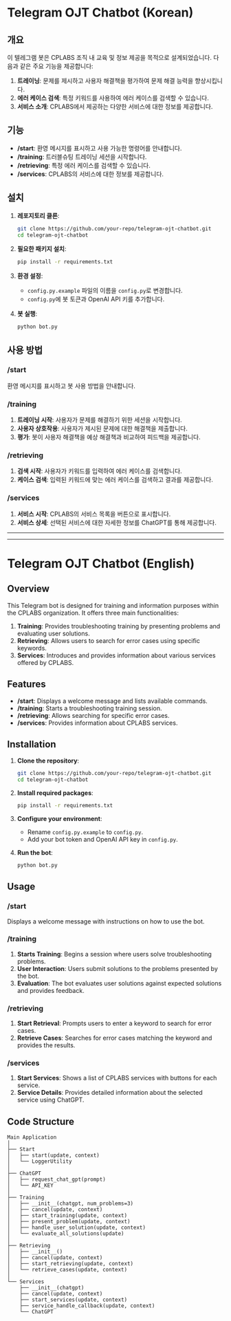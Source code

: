 # Telegram OJT Chatbot (Korean)

## 개요

이 텔레그램 봇은 CPLABS 조직 내 교육 및 정보 제공을 목적으로 설계되었습니다. 다음과 같은 주요 기능을 제공합니다:

1. **트레이닝**: 문제를 제시하고 사용자 해결책을 평가하여 문제 해결 능력을 향상시킵니다.
2. **에러 케이스 검색**: 특정 키워드를 사용하여 에러 케이스를 검색할 수 있습니다.
3. **서비스 소개**: CPLABS에서 제공하는 다양한 서비스에 대한 정보를 제공합니다.

## 기능

- **/start**: 환영 메시지를 표시하고 사용 가능한 명령어를 안내합니다.
- **/training**: 트러블슈팅 트레이닝 세션을 시작합니다.
- **/retrieving**: 특정 에러 케이스를 검색할 수 있습니다.
- **/services**: CPLABS의 서비스에 대한 정보를 제공합니다.

## 설치

1. **레포지토리 클론**:
    ```bash
    git clone https://github.com/your-repo/telegram-ojt-chatbot.git
    cd telegram-ojt-chatbot
    ```

2. **필요한 패키지 설치**:
    ```bash
    pip install -r requirements.txt
    ```

3. **환경 설정**:
    - `config.py.example` 파일의 이름을 `config.py`로 변경합니다.
    - `config.py`에 봇 토큰과 OpenAI API 키를 추가합니다.

4. **봇 실행**:
    ```bash
    python bot.py
    ```

## 사용 방법

### /start

환영 메시지를 표시하고 봇 사용 방법을 안내합니다.

### /training

1. **트레이닝 시작**: 사용자가 문제를 해결하기 위한 세션을 시작합니다.
2. **사용자 상호작용**: 사용자가 제시된 문제에 대한 해결책을 제출합니다.
3. **평가**: 봇이 사용자 해결책을 예상 해결책과 비교하여 피드백을 제공합니다.

### /retrieving

1. **검색 시작**: 사용자가 키워드를 입력하여 에러 케이스를 검색합니다.
2. **케이스 검색**: 입력된 키워드에 맞는 에러 케이스를 검색하고 결과를 제공합니다.

### /services

1. **서비스 시작**: CPLABS의 서비스 목록을 버튼으로 표시합니다.
2. **서비스 상세**: 선택된 서비스에 대한 자세한 정보를 ChatGPT를 통해 제공합니다.
---
---
# Telegram OJT Chatbot (English)

## Overview

This Telegram bot is designed for training and information purposes within the CPLABS organization. It offers three main functionalities:

1. **Training**: Provides troubleshooting training by presenting problems and evaluating user solutions.
2. **Retrieving**: Allows users to search for error cases using specific keywords.
3. **Services**: Introduces and provides information about various services offered by CPLABS.

## Features

- **/start**: Displays a welcome message and lists available commands.
- **/training**: Starts a troubleshooting training session.
- **/retrieving**: Allows searching for specific error cases.
- **/services**: Provides information about CPLABS services.

## Installation

1. **Clone the repository**:
    ```bash
    git clone https://github.com/your-repo/telegram-ojt-chatbot.git
    cd telegram-ojt-chatbot
    ```

2. **Install required packages**:
    ```bash
    pip install -r requirements.txt
    ```

3. **Configure your environment**:
    - Rename `config.py.example` to `config.py`.
    - Add your bot token and OpenAI API key in `config.py`.

4. **Run the bot**:
    ```bash
    python bot.py
    ```

## Usage

### /start

Displays a welcome message with instructions on how to use the bot.

### /training

1. **Starts Training**: Begins a session where users solve troubleshooting problems.
2. **User Interaction**: Users submit solutions to the problems presented by the bot.
3. **Evaluation**: The bot evaluates user solutions against expected solutions and provides feedback.

### /retrieving

1. **Start Retrieval**: Prompts users to enter a keyword to search for error cases.
2. **Retrieve Cases**: Searches for error cases matching the keyword and provides the results.

### /services

1. **Start Services**: Shows a list of CPLABS services with buttons for each service.
2. **Service Details**: Provides detailed information about the selected service using ChatGPT.

## Code Structure
```plaintext
Main Application  
│  
├── Start  
│   ├── start(update, context)  
│   └── LoggerUtility  
│  
├── ChatGPT  
│   ├── request_chat_gpt(prompt)  
│   └── API_KEY  
│  
├── Training  
│   ├── __init__(chatgpt, num_problems=3)  
│   ├── cancel(update, context)  
│   ├── start_training(update, context)  
│   ├── present_problem(update, context)  
│   ├── handle_user_solution(update, context)  
│   └── evaluate_all_solutions(update)  
│  
├── Retrieving  
│   ├── __init__()  
│   ├── cancel(update, context)  
│   ├── start_retrieving(update, context)  
│   └── retrieve_cases(update, context)  
│  
└── Services  
    ├── __init__(chatgpt)  
    ├── cancel(update, context)  
    ├── start_services(update, context)  
    ├── service_handle_callback(update, context)  
    └── ChatGPT  